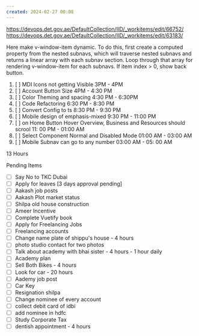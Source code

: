 ```yaml
---
created: 2024-02-27 00:08
---
```

https://devops.det.gov.ae/DefaultCollection/IID/_workitems/edit/66752/
https://devops.det.gov.ae/DefaultCollection/IID/_workitems/edit/63183/


Here make v-window-item dynamic. To do this, first create a computed property from the nested subnavs, which will traverse nested subnavs and returns a linear array with each subnav section. Loop through that array for rendering v-window-item for each subnavs. If item index > 0, show back button.

1. [ ] MDI Icons not getting Visible                                                                                   3PM - 4PM
2. [ ] Account Button Size                                                                                                 4PM - 4:30 PM
3. [ ] Color Theming and spacing                                                                                     4:30 PM - 6:30PM 
4. [ ] Code Refactoring                                                                                                      6:30 PM - 8:30 PM
5. [ ] Convert Config to ts                                                                                                 8:30 PM - 9:30 PM
6. [ ] Mobile design of emphasis-mixed 9:30 PM - 11:00 PM
7. [ ] on Home Button Hover Overview, Business and Resources should scrool 11: 00 PM - 01:00 AM
8. [ ] Select Component Normal and Disabled Mode  01:00 AM - 03:00 AM
9. [ ] Mobile Subnav can go to any number 03:00 AM - 05: 00 AM



13 Hours


Pending Items


- [ ] Say No to TKC Dubai
- [ ] Apply for leaves [3 days approval pending]
- [ ] Aakash job posts
- [ ] Aakash Plot market status
- [ ] Shilpa old house construction
- [ ] Ameer Incentive
- [ ] Complete Vuetify book
- [ ] Apply for Freelancing Jobs
- [ ] Freelancing accounts
- [ ] Change name plate of shippu's house - 4 hours
- [ ] photo studio contact for two photos
- [ ] Talk about academy with bhai sister - 4 hours - 1 hour daily
- [ ] Academy plan 
- [ ] Sell Both Bikes - 4 hours
- [ ] Look for car - 20 hours
- [ ] Aademy job post
- [ ] Car Key 
- [ ] Resignation shilpa
- [ ] Change nominee of every account
- [ ] collect debit card of idbi
- [ ] add nominee in hdfc 
- [ ] Study Corporate Tax
- [ ] dentish appointment - 4 hours
